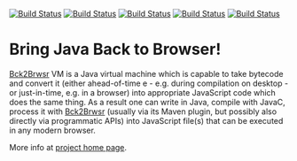 [![Build Status](https://travis-ci.org/jtulach/bck2brwsr.svg?branch=master)](https://travis-ci.org/jtulach/bck2brwsr)
[![Build Status](http://hudson.apidesign.org/hudson/job/bck2brwsr/badge/icon)](http://hudson.apidesign.org/hudson/job/bck2brwsr/)
[![Build Status](http://hudson.apidesign.org/hudson/job/bck2brwsr.jdk8/badge/icon)](http://hudson.apidesign.org/hudson/job/bck2brwsr.jdk8/)
[![Build Status](http://hudson.apidesign.org/hudson/view/bck2brwsr/job/bck2brwsr.javadoc/badge/icon)](http://hudson.apidesign.org/hudson/view/bck2brwsr/job/bck2brwsr.javadoc/)
[![Build Status](http://hudson.apidesign.org/hudson/view/bck2brwsr/job/bck2brwsr.deploy/badge/icon)](http://hudson.apidesign.org/hudson/view/bck2brwsr/job/bck2brwsr.deploy/)


# Bring Java Back to Browser!

[Bck2Brwsr](http://bck2brwsr.apidesign.org) VM is a Java virtual machine which is capable to take bytecode and convert it
(either ahead-of-time e - e.g. during compilation on desktop - or just-in-time, e.g. in a browser) 
into appropriate JavaScript code which does the same thing. As a result one can write in Java, 
compile with JavaC, process it with [Bck2Brwsr](http://bck2brwsr.apidesign.org) 
(usually via its Maven plugin, but possibly also directly via programmatic APIs) into 
JavaScript file(s) that can be executed in any modern browser. 


More info at [project home page](http://bck2brwsr.apidesign.org).
